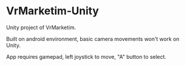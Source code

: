 # VrMarketim-Unity
Unity project of VrMarketim.

Built on android environment, basic camera movements won't work on Unity.

App requires gamepad, left joystick to move, "A" button to select.
